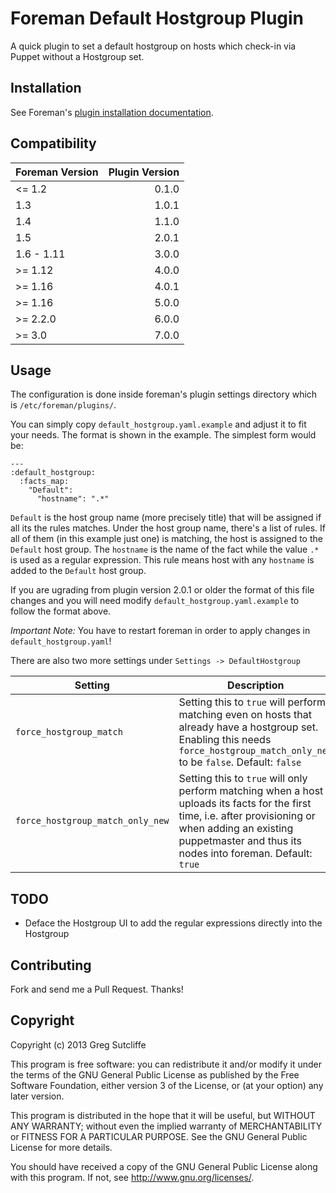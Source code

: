 # Foreman Default Hostgroup Plugin

A quick plugin to set a default hostgroup on hosts which check-in via Puppet without
a Hostgroup set.

## Installation

See Foreman's [plugin installation documentation](https://theforeman.org/plugins/#2.Installation).

## Compatibility

| Foreman Version | Plugin Version |
| --------------- | -------------: |
| <= 1.2          |          0.1.0 |
| 1.3             |          1.0.1 |
| 1.4             |          1.1.0 |
| 1.5             |          2.0.1 |
| 1.6 - 1.11      |          3.0.0 |
| >= 1.12         |          4.0.0 |
| >= 1.16         |          4.0.1 |
| >= 1.16         |          5.0.0 |
| >= 2.2.0        |          6.0.0 |
| >= 3.0          |          7.0.0 |

## Usage

The configuration is done inside foreman's plugin settings directory which is
`/etc/foreman/plugins/`.

You can simply copy `default_hostgroup.yaml.example` and adjust it to fit
your needs. The format is shown in the example. The simplest form would be:

```
---
:default_hostgroup:
  :facts_map:
    "Default":
      "hostname": ".*"
```

`Default` is the host group name (more precisely title) that will be assigned if all its the rules matches.
Under the host group name, there's a list of rules. If all of them (in this example just one) is matching,
the host is assigned to the `Default` host group. The `hostname` is the name of the fact while the value `.*`
is used as a regular expression. This rule means host with any `hostname` is added to the `Default` host group.

If you are ugrading from plugin version 2.0.1 or older the format of this
file changes and you will need modify `default_hostgroup.yaml.example` to
follow the format above.

*Important Note:* You have to restart foreman in order to apply changes in
`default_hostgroup.yaml`!

There are also two more settings under `Settings -> DefaultHostgroup`

| Setting                          | Description                                                                                                                                                                                                          |
| -------------------------------- | -------------------------------------------------------------------------------------------------------------------------------------------------------------------------------------------------------------------- |
| `force_hostgroup_match`          | Setting this to `true` will perform matching even on hosts that already have a hostgroup set. Enabling this needs `force_hostgroup_match_only_new` to be `false`.  Default: `false`                                  |
| `force_hostgroup_match_only_new` | Setting this to `true` will only perform matching when a host uploads its facts for the first time, i.e. after provisioning or when adding an existing puppetmaster and thus its nodes into foreman. Default: `true` |

## TODO

* Deface the Hostgroup UI to add the regular expressions directly into the Hostgroup

## Contributing

Fork and send me a Pull Request. Thanks!

## Copyright

Copyright (c) 2013 Greg Sutcliffe

This program is free software: you can redistribute it and/or modify
it under the terms of the GNU General Public License as published by
the Free Software Foundation, either version 3 of the License, or
(at your option) any later version.

This program is distributed in the hope that it will be useful,
but WITHOUT ANY WARRANTY; without even the implied warranty of
MERCHANTABILITY or FITNESS FOR A PARTICULAR PURPOSE.  See the
GNU General Public License for more details.

You should have received a copy of the GNU General Public License
along with this program.  If not, see <http://www.gnu.org/licenses/>.

